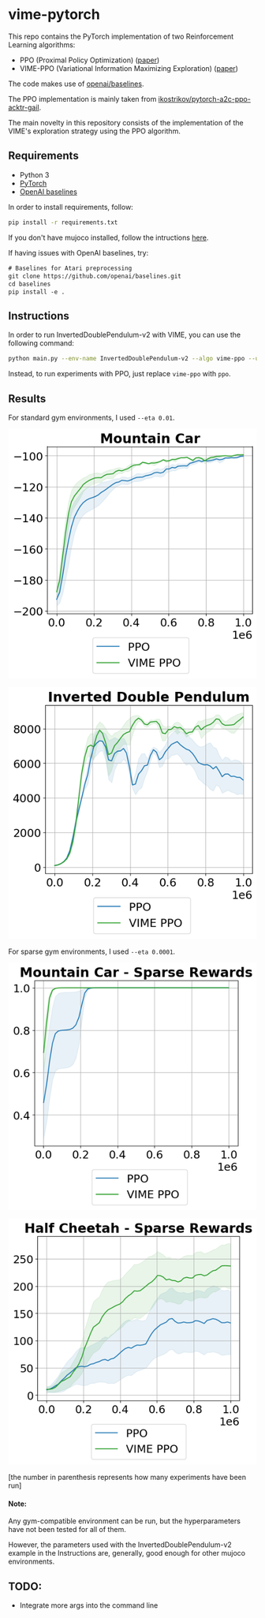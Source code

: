 # vime-pytorch

This repo contains the PyTorch implementation of two Reinforcement Learning algorithms:

* PPO (Proximal Policy Optimization) ([paper](https://arxiv.org/abs/1707.06347))
* VIME-PPO (Variational Information Maximizing Exploration) ([paper](https://arxiv.org/abs/1605.09674))

The code makes use of [openai/baselines](https://github.com/openai/baselines).

The PPO implementation is mainly taken from [ikostrikov/pytorch-a2c-ppo-acktr-gail](https://github.com/ikostrikov/pytorch-a2c-ppo-acktr-gail/).

The main novelty in this repository consists of the implementation of the VIME's exploration strategy using the PPO algorithm.

## Requirements

* Python 3
* [PyTorch](http://pytorch.org/)
* [OpenAI baselines](https://github.com/openai/baselines)

In order to install requirements, follow:

```bash
pip install -r requirements.txt
```

If you don't have mujoco installed, follow the intructions [here](https://github.com/openai/mujoco-py).

If having issues with OpenAI baselines, try:

```
# Baselines for Atari preprocessing
git clone https://github.com/openai/baselines.git
cd baselines
pip install -e .
```

## Instructions

In order to run InvertedDoublePendulum-v2 with VIME, you can use the following command:

```bash
python main.py --env-name InvertedDoublePendulum-v2 --algo vime-ppo --use-gae --log-interval 1 --num-steps 2048 --num-processes 1 --lr 3e-4 --entropy-coef 0 --value-loss-coef 0.5 --ppo-epoch 10 --num-mini-batch 32 --gamma 0.99 --num-env-steps 1000000 --use-linear-lr-decay --no-cuda --log-dir /tmp/doublependulum/vimeppo/vimeppo-0 --seed 0 --use-proper-time-limits --eta 0.01
```
   
Instead, to run experiments with PPO, just replace `vime-ppo` with `ppo`.

## Results

For standard gym environments, I used `--eta 0.01`.

![MountainCar](results/imgs/mountaincar.png)

![InvertedDoublePendulum](results/imgs/doublependulum.png)

For sparse gym environments, I used `--eta 0.0001`.

![MountainCar-Sparse](results/imgs/mountaincar_sparse.png)

![HalfCheetah-Sparse](results/imgs/halfcheetah_sparse.png)

[the number in parenthesis represents how many experiments have been run]

#### Note:

Any gym-compatible environment can be run, but the hyperparameters have not been tested for all of them. 

However, the parameters used with the InvertedDoublePendulum-v2 example in the Instructions are, generally, good enough for other mujoco environments. 

## TODO:

* Integrate more args into the command line
